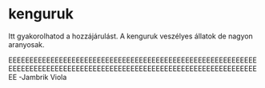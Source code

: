 # kenguruk
Itt gyakorolhatod a hozzájárulást. 
A kenguruk veszélyes állatok de nagyon aranyosak.


EEEEEEEEEEEEEEEEEEEEEEEEEEEEEEEEEEEEEEEEEEEEEEEEEEEEEEEEEEEEEEEEEEEEEEEEEEEEEEEEEEEEEEEEEEEEEEEEEEEEEEEEEEEEEEEEEEEEEEEE -Jambrik Viola

